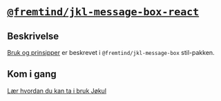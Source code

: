 # [`@fremtind/jkl-message-box-react`](https://fremtind.github.io/jokul/components/messagebox/)

## Beskrivelse

[Bruk og prinsipper](https://fremtind.github.io/jokul/components/messagebox/) er beskrevet i `@fremtind/jkl-message-box` stil-pakken.

## Kom i gang

[Lær hvordan du kan ta i bruk Jøkul](https://fremtind.github.io/jokul/developer/getting-started/)
